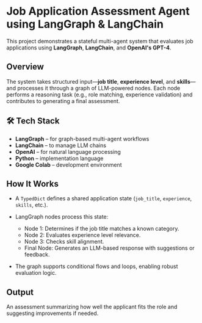 
# Job Application Assessment Agent using LangGraph & LangChain

This project demonstrates a stateful multi-agent system that evaluates job applications using **LangGraph**, **LangChain**, and **OpenAI's GPT-4**.

## Overview

The system takes structured input—**job title**, **experience level**, and **skills**—and processes it through a graph of LLM-powered nodes. Each node performs a reasoning task (e.g., role matching, experience validation) and contributes to generating a final assessment.

## 🛠️ Tech Stack

* **LangGraph** – for graph-based multi-agent workflows
* **LangChain** – to manage LLM chains
* **OpenAI** – for natural language processing
* **Python** – implementation language
* **Google Colab** – development environment

## How It Works

* A `TypedDict` defines a shared application state (`job_title`, `experience`, `skills`, etc.).
* LangGraph nodes process this state:

  * Node 1: Determines if the job title matches a known category.
  * Node 2: Evaluates experience level relevance.
  * Node 3: Checks skill alignment.
  * Final Node: Generates an LLM-based response with suggestions or feedback.
* The graph supports conditional flows and loops, enabling robust evaluation logic.

## Output

An assessment summarizing how well the applicant fits the role and suggesting improvements if needed.


